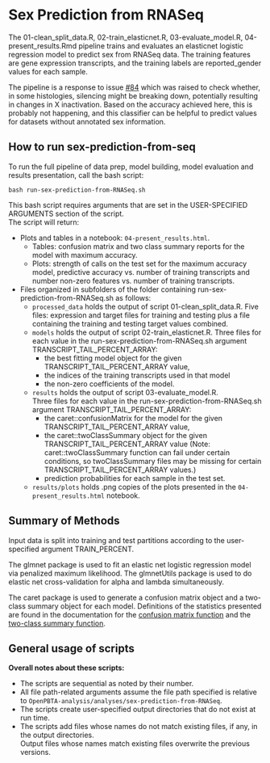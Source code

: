# Sex Prediction from RNASeq

The 01-clean_split_data.R, 02-train_elasticnet.R, 03-evaluate_model.R, 04-present_results.Rmd pipeline trains and evaluates an elasticnet logistic regression model to predict sex from RNASeq data.
The training features are gene expression transcripts, and the training labels are reported_gender values for each sample.

The pipeline is a response to issue [#84](https://github.com/AlexsLemonade/OpenPBTA-analysis/issues/84) which was raised to check whether, in some histologies, silencing might be breaking down, potentially resulting in changes in X inactivation.
Based on the accuracy achieved here, this is probably not happening, and this classifier can be helpful to predict values for datasets without annotated sex information.

## How to run sex-prediction-from-seq

To run the full pipeline of data prep, model building, model evaluation and results presentation, call the bash script:

```
bash run-sex-prediction-from-RNASeq.sh
```
This bash script requires arguments that are set in the USER-SPECIFIED ARGUMENTS section of the script.  
The script will return:

- Plots and tables in a notebook: `04-present_results.html`.  
  - Tables: confusion matrix and two class summary reports for the model with maximum accuracy.  
  - Plots: strength of calls on the test set for the maximum accuracy model, predictive accuracy vs. number of training transcripts and number non-zero features vs. number of training transcripts.
- Files organized in subfolders of the folder containing run-sex-prediction-from-RNASeq.sh as follows:
  - `processed_data` holds the output of script 01-clean_split_data.R.
  Five files: expression and target files for training and testing plus a file containing the training and testing target values combined.
  - `models` holds the output of script 02-train_elasticnet.R.
  Three files for each value in the run-sex-prediction-from-RNASeq.sh argument TRANSCRIPT_TAIL_PERCENT_ARRAY:
    - the best fitting model object for the given TRANSCRIPT_TAIL_PERCENT_ARRAY value, 
    - the indices of the training transcripts used in that model
    - the non-zero coefficients of the model.
  - `results` holds the output of script 03-evaluate_model.R.  
  Three files for each value in the run-sex-prediction-from-RNASeq.sh argument TRANSCRIPT_TAIL_PERCENT_ARRAY: 
    - the caret::confusionMatrix for the model for the given TRANSCRIPT_TAIL_PERCENT_ARRAY value, 
    - the caret::twoClassSummary object for the given TRANSCRIPT_TAIL_PERCENT_ARRAY value (Note: caret::twoClassSummary function can fail under certain conditions, so twoClassSummary files may be missing for certain TRANSCRIPT_TAIL_PERCENT_ARRAY values.)
    - prediction probabilities for each sample in the test set.
  - `results/plots` holds .png copies of the plots presented in the `04-present_results.html` notebook.
  
## Summary of Methods


Input data is split into training and test partitions according to the user-specified argument TRAIN_PERCENT.


The glmnet package is used to fit an elastic net logistic regression model via penalized maximum likelihood.
The glmnetUtils package is used to do elastic net cross-validation for alpha and lambda simultaneously.


The caret package is used to generate a confusion matrix object and a two-class summary object for each model.
Definitions of the statistics presented are found in the documentation for the [confusion matrix function](http://topepo.github.io/caret/measuring-performance.html#measures-for-predicted-classes) and the [two-class summary function](http://topepo.github.io/caret/measuring-performance.html#measures-for-class-probabilities).


## General usage of scripts

**Overall notes about these scripts:**
- The scripts are sequential as noted by their number.
- All file path-related arguments assume the file path specified is relative to `OpenPBTA-analysis/analyses/sex-prediction-from-RNASeq`.
- The scripts create user-specified output directories that do not exist at run time.
- The scripts add files whose names do not match existing files, if any, in the output directories.  
Output files whose names match existing files overwrite the previous versions.

